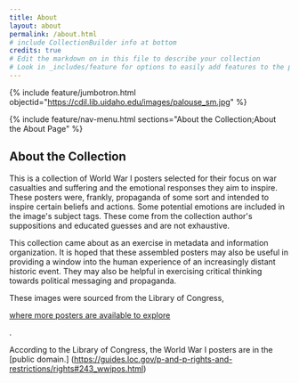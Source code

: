 ```yaml
---
title: About
layout: about
permalink: /about.html
# include CollectionBuilder info at bottom
credits: true
# Edit the markdown on in this file to describe your collection
# Look in _includes/feature for options to easily add features to the page
---
```


{% include feature/jumbotron.html objectid="https://cdil.lib.uidaho.edu/images/palouse_sm.jpg" %}

{% include feature/nav-menu.html sections="About the Collection;About the About Page" %}

## About the Collection

This is a collection of World War I posters selected for their focus on war casualties and suffering and the emotional responses they aim to inspire. These posters were, frankly, propaganda of some sort and intended to inspire certain beliefs and actions. Some potential emotions are included in the image's subject tags. These come from the collection author's suppositions and educated guesses and are not exhaustive.

This collection came about as an exercise in metadata and information organization. It is hoped that these assembled posters may also be useful in providing a window into the human experience of an increasingly distant historic event. They may also be helpful in exercising critical thinking towards political messaging and propaganda.

These images were sourced from the Library of Congress, <p><a href="https://www.loc.gov/collections/world-war-i-posters/about-this-collection/">where more posters are available to explore</a></p>.

According to the Library of Congress, the World War I posters are in the [public domain.] (https://guides.loc.gov/p-and-p-rights-and-restrictions/rights#243_wwipos.html)

